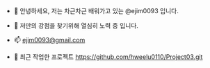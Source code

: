- 👋 안녕하세요, 저는 차근차근 배워가고 있는 @ejim0093 입니다.
- 🌱 저만의 강점을 찾기위해 열심히 노력 중 입니다.
- 📫 ejim0093@gmail.com

- 💞️ 최근 작업한 프로젝트
https://github.com/hweelu0110/Project03.git
